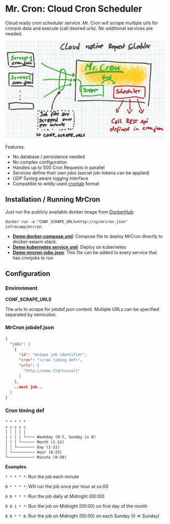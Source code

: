 # Mr. Cron: Cloud Cron Scheduler

Cloud ready cron scheduler service. Mr. Cron will scrape multiple urls for cronjob data and
execute (call desired urls). No additional services are needed.

![MrCron Command flow](docs/mrcron-1.png)

Features:
- No database / persistence needed
- No complex configuration
- Handles up to 500 Cron Requests in parallel
- Services define their own jobs (secret job-tokens can be applied)
- UDP Syslog aware logging interface
- Compatible to wildly used [crontab](https://en.wikipedia.org/wiki/Cron) format 

## Installation / Running MrCron

Just run the publicly available docker image from [DockerHub](https://hub.docker.com/r/infracamp/mrcron):

```
docker run -e "CONF_SCRAPE_URLS=http://xy/mrcron.json" infracamp/mrcron
```

- **[Demo docker-compose.yml](docs/docker-stack-mrcron.yml)**: Compose file
  to deploy MrCron directly to docker-swarm stack.
- **[Demo kubernetes service.yml]()**: Deploy on kubernetes
- **[Demo mrcron-jobs.json](docs/demo-mrcron-jobs.json)**: This file can
  be added to every service that has cronjobs to run

## Configuration

### Environment

**CONF_SCRAPE_URLS**

The urls to scrape for jobdef.json content. Multiple URLs can be specified
separated by semicolon.

### MrCron jobdef.json

```json
{
  "jobs": [
    {
      "id": "Unique job identifier",
      "cron": "<cron timing def>",
      "urls": [
        "http://some.tld/to/call"  
      ]   
    },
    ..next job..
  ]
}
```

### Cron timing def

```
* * * * *
┬ ┬ ┬ ┬ ┬
│ │ │ │ │
│ │ │ │ └──── Weekday (0-7, Sunday is 0)
│ │ │ └────── Month (1-12)
│ │ └──────── Day (1-31)
│ └────────── Hour (0-23)
└──────────── Minute (0-59)
```

**Examples**

```* * * * *```: Run the job each minute

```0 * * * *```: Will run the job once per hour at xx:00

```0 0 * * *```: Run the job daily at Midnight (00:00)

```0 0 1 * *```: Run the job on Midnight (00:00) on first day of the month

```0 0 * * 0```: Run the job on Midnight (00:00) on each Sunday (0 => Sunday)
